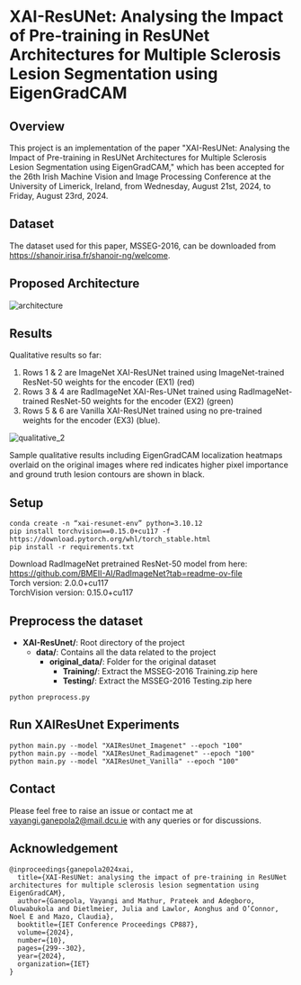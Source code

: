 # XAI-ResUNet: Analysing the Impact of Pre-training in ResUNet Architectures for Multiple Sclerosis Lesion Segmentation using EigenGradCAM

## Overview
This project is an implementation of the paper "XAI-ResUNet: Analysing the Impact of Pre-training in ResUNet Architectures for Multiple Sclerosis Lesion Segmentation using EigenGradCAM," which has been accepted for the 26th Irish Machine Vision and Image Processing Conference at the University of Limerick, Ireland, from Wednesday, August 21st, 2024, to Friday, August 23rd, 2024.

## Dataset
The dataset used for this paper, MSSEG-2016, can be downloaded from https://shanoir.irisa.fr/shanoir-ng/welcome.

## Proposed Architecture
![architecture](https://github.com/user-attachments/assets/ea78317a-b17d-4930-93ed-3e2dcd60c082)

## Results
Qualitative results so far: <br>
1. Rows 1 & 2 are ImageNet XAI-ResUNet trained using ImageNet-trained ResNet-50 weights for the encoder (EX1) (red) <br>
2. Rows 3 & 4 are RadImageNet XAI-Res-UNet trained using RadImageNet-trained ResNet-50 weights for the encoder (EX2) (green) <br>
3. Rows 5 & 6 are Vanilla XAI-ResUNet trained using no pre-trained weights for the encoder (EX3) (blue). <br>

![qualitative_2](https://github.com/user-attachments/assets/085a1dac-b627-44f7-924e-50c5b8515534)

Sample qualitative results including EigenGradCAM localization heatmaps overlaid on the original images where red indicates higher pixel importance and ground truth lesion contours are shown in black. 

## Setup

```
conda create -n “xai-resunet-env” python=3.10.12
pip install torchvision==0.15.0+cu117 -f https://download.pytorch.org/whl/torch_stable.html
pip install -r requirements.txt
```
Download RadImageNet pretrained ResNet-50 model from here: https://github.com/BMEII-AI/RadImageNet?tab=readme-ov-file <br>
Torch version: 2.0.0+cu117 <br>
TorchVision version: 0.15.0+cu117

## Preprocess the dataset

- **XAI-ResUnet/**: Root directory of the project
  - **data/**: Contains all the data related to the project
    - **original_data/**: Folder for the original dataset
      - **Training/**: Extract the MSSEG-2016 Training.zip here
      - **Testing/**: Extract the MSSEG-2016 Testing.zip here    

``` 
python preprocess.py
``` 

## Run XAIResUnet Experiments
```
python main.py --model "XAIResUnet_Imagenet" --epoch "100"
python main.py --model "XAIResUnet_Radimagenet" --epoch "100" 
python main.py --model "XAIResUnet_Vanilla" --epoch "100"
``` 

## Contact
Please feel free to raise an issue or contact me at vayangi.ganepola2@mail.dcu.ie with any queries or for discussions.

## Acknowledgement

```
@inproceedings{ganepola2024xai,
  title={XAI-ResUNet: analysing the impact of pre-training in ResUNet architectures for multiple sclerosis lesion segmentation using EigenGradCAM},
  author={Ganepola, Vayangi and Mathur, Prateek and Adegboro, Oluwabukola and Dietlmeier, Julia and Lawlor, Aonghus and O’Connor, Noel E and Mazo, Claudia},
  booktitle={IET Conference Proceedings CP887},
  volume={2024},
  number={10},
  pages={299--302},
  year={2024},
  organization={IET}
}
```
